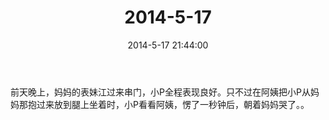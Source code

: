 ﻿---
title: 2014-5-17
date: 2014-5-17 21:44:00
tags:
categories: 爸爸
---
前天晚上，妈妈的表妹江过来串门，小P全程表现良好。只不过在阿姨把小P从妈妈那抱过来放到腿上坐着时，小P看看阿姨，愣了一秒钟后，朝着妈妈哭了。。